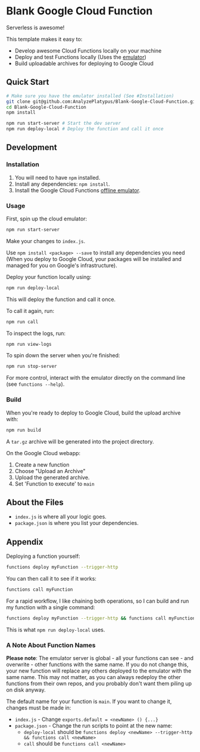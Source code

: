 # Blank Google Cloud Function

Serverless is awesome! 

This template makes it easy to:

* Develop awesome Cloud Functions locally on your machine
* Deploy and test Functions locally (Uses the [emulator](https://github.com/GoogleCloudPlatform/cloud-functions-emulator))
* Build uploadable archives for deploying to Google Cloud

## Quick Start

```bash
# Make sure you have the emulator installed (See #Installation)
git clone git@github.com:AnalyzePlatypus/Blank-Google-Cloud-Function.git
cd Blank-Google-Cloud-Function
npm install

npm run start-server # Start the dev server
npm run deploy-local # Deploy the function and call it once
```

## Development

### Installation

1. You will need to have `npm` installed.
2. Install any dependencies: `npm install`.
3. Install the Google Cloud Functions [offline emulator](https://github.com/GoogleCloudPlatform/cloud-functions-emulator).

### Usage

First, spin up the cloud emulator:

```bash
npm run start-server
```

Make your changes to `index.js`.

Use `npm install <package> --save` to install any dependencies you need (When you deploy to Google Cloud, your packages will be installed and managed for you on Google's infrastructure).

Deploy your function locally using: 

```bash
npm run deploy-local
```

This will deploy the function and call it once.

To call it again, run:

```bash
npm run call
```

To inspect the logs, run:

```bash
npm run view-logs
```

To spin down the server when you're finished:

```bash
npm run stop-server
```

For more control, interact with the emulator directly on the command line (see `functions --help`).

### Build

When you're ready to deploy to Google Cloud, build the upload archive with:

```bash
npm run build
```

A `tar.gz` archive will be generated into the project directory.

On the Google Cloud webapp:

1. Create a new function
2. Choose "Upload an Archive"
3. Upload the generated archive.
4. Set 'Function to execute' to `main`

## About the Files

* `index.js` is where all your logic goes.
* `package.json` is where you list your dependencies.

## Appendix

Deploying a function yourself:

```bash
functions deploy myFunction --trigger-http
```

You can then call it to see if it works:

```bash
functions call myFunction
```

For a rapid workflow, I like chaining both operations, so I can build and run my function with a single command:

```bash
functions deploy myFunction --trigger-http && functions call myFunction
```

This is what `npm run deploy-local` uses.


### A Note About Function Names

__Please note__: The emulator server is global - all your functions can see - and overwrite - other functions with the same name.
If you do not change this, your new function will replace any others deployed to the emulator with the same name.
This may not matter, as you can always redeploy the other functions from their own repos, and you probably don't want them piling up on disk anyway.

The default name for your function is `main`.
If you want to change it, changes must be made in:

* `index.js` - Change `exports.default = <newName> () {...}`
* `package.json` - Change the run scripts to point at the new name:
  * `deploy-local` should be `functions deploy <newName> --trigger-http && functions call <newName>`
  * `call` should be `functions call <newName>`